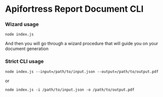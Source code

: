 # Apifortress Report Document CLI

### Wizard usage

```
node index.js
```
And then you will go through a wizard procedure that will guide you on your document generation

### Strict CLI usage

```
node index.js --input=/path/to/input.json --output=/path/to/output.pdf
```
or
```
node index.js -i /path/to/input.json -o /path/to/output.pdf
```
